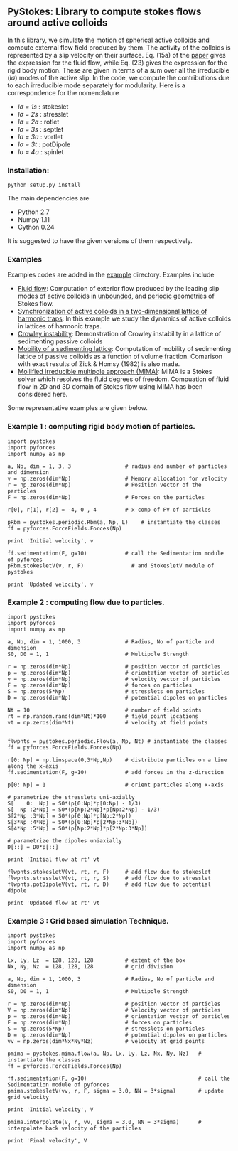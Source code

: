 ## PyStokes: Library to compute stokes flows around active colloids

In this library, we simulate the motion of spherical active colloids and compute external flow field produced by them. The activity of the colloids is represented by a slip velocity on their surface. Eq. (15a) of the [paper](https://arxiv.org/pdf/1603.05735.pdf) gives the expression for the fluid flow, while Eq. (23) gives the expression for the rigid body motion. These are given in terms of a sum over all the irreducible (*lσ*) modes of the active slip. In the code, we compute the contributions due to each irreducible mode separately for modularity. Here is a correspondence for the nomenclature

* *lσ = 1s* : stokeslet
* *lσ = 2s* : stresslet
* *lσ = 2a* : rotlet
* *lσ = 3s* : septlet
* *lσ = 3a* : vortlet
* *lσ = 3t* : potDipole 
* *lσ = 4a* : spinlet
 
### Installation:
```
python setup.py install
```

The main dependencies are

* Python 2.7
* Numpy  1.11
* Cython 0.24

It is suggested to have the given versions of them respectively.




### Examples


Examples codes are added in the [example](https://github.com/rajeshrinet/pystokes/tree/master/examples) directory. Examples include
* [Fluid flow](https://github.com/rajeshrinet/pystokes/tree/master/examples/streamplots): Computation of exterior flow produced by the leading slip modes of active colloids in [unbounded](https://github.com/rajeshrinet/pystokes/blob/master/examples/streamplots/notebooks/unboundedFlow.ipynb), and [periodic](https://github.com/rajeshrinet/pystokes/blob/master/examples/streamplots/notebooks/periodic.ipynb) geometries of Stokes flow.
* [Synchronization of active colloids in a two-dimensional lattice of harmonic
  traps](https://github.com/rajeshrinet/pystokes/blob/master/examples/unbounded/activeColloidsLatticeTraps/holographicTrap.ipynb): In this example we study the dynamics of active colloids in lattices of harmonic traps.
* [Crowley instability](https://github.com/rajeshrinet/pystokes/blob/master/examples/periodic/sedimentation/crowleyInstability.py): Demonstration of Crowley instability in a lattice of sedimenting passive colloids
* [Mobility of a sedimenting lattice](https://github.com/rajeshrinet/pystokes/blob/master/examples/periodic/sedimentation/mobilitySedimentingLattice.ipynb): Computation of mobility of sedimenting lattice of passive colloids as a function of volume fraction. Comarison with exact results of Zick & Homsy (1982) is also made.
* [Mollified irreducible multipole approach (MIMA)](https://github.com/rajeshrinet/pystokes/tree/master/examples/mima): MIMA is a Stokes solver which resolves the fluid degrees of freedom. Compuation of fluid flow in 2D and 3D domain of Stokes flow using MIMA has been considered here. 

Some representative examples are given below.


### Example 1 : computing rigid body motion of particles.

```
import pystokes
import pyforces
import numpy as np

a, Np, dim = 1, 3, 3                 # radius and number of particles and dimension
v = np.zeros(dim*Np)                 # Memory allocation for velocity
r = np.zeros(dim*Np)                 # Position vector of the particles
F = np.zeros(dim*Np)                 # Forces on the particles

r[0], r[1], r[2] = -4, 0 , 4         # x-comp of PV of particles

pRbm = pystokes.periodic.Rbm(a, Np, L)    # instantiate the classes
ff = pyforces.ForceFields.Forces(Np)

print 'Initial velocity', v

ff.sedimentation(F, g=10)            # call the Sedimentation module of pyforces
pRbm.stokesletV(v, r, F)               # and StokesletV module of pystokes

print 'Updated velocity', v
```

### Example 2 : computing flow due to particles.
```
import pystokes
import pyforces
import numpy as np

a, Np, dim = 1, 1000, 3              # Radius, No of particle and dimension
S0, D0 = 1, 1                        # Multipole Strength 

r = np.zeros(dim*Np)                 # position vector of particles
p = np.zeros(dim*Np)                 # orientation vector of particles
v = np.zeros(dim*Np)                 # velocity vector of particles
F = np.zeros(dim*Np)                 # forces on particles
S = np.zeros(5*Np)                   # stresslets on particles
D = np.zeros(dim*Np)                 # potential dipoles on particles

Nt = 10                              # number of field points
rt = np.random.rand(dim*Nt)*100      # field point locations
vt = np.zeros(dim*Nt)                # velocity at field points


flwpnts = pystokes.periodic.Flow(a, Np, Nt) # instantiate the classes
ff = pyforces.ForceFields.Forces(Np)

r[0: Np] = np.linspace(0,3*Np,Np)    # distribute particles on a line along the x-axis 
ff.sedimentation(F, g=10)            # add forces in the z-direction

p[0: Np] = 1                         # orient particles along x-axis

# parametrize the stresslets uni-axially
S[    0:  Np] = S0*(p[0:Np]*p[0:Np] - 1/3)
S[  Np :2*Np] = S0*(p[Np:2*Np]*p[Np:2*Np] - 1/3)
S[2*Np :3*Np] = S0*(p[0:Np]*p[Np:2*Np])
S[3*Np :4*Np] = S0*(p[0:Np]*p[2*Np:3*Np])
S[4*Np :5*Np] = S0*(p[Np:2*Np]*p[2*Np:3*Np])

# parametrize the dipoles uniaxially
D[::] = D0*p[::]

print 'Initial flow at rt' vt

flwpnts.stokesletV(vt, rt, r, F)     # add flow due to stokeslet
flwpnts.stressletV(vt, rt, r, S)     # add flow due to stresslet
flwpnts.potDipoleV(vt, rt, r, D)     # add flow due to potential dipole

print 'Updated flow at rt' vt
```


### Example 3 : Grid based simulation Technique.
```
import pystokes
import pyforces
import numpy as np

Lx, Ly, Lz  = 128, 128, 128          # extent of the box
Nx, Ny, Nz  = 128, 128, 128          # grid division 

a, Np, dim = 1, 1000, 3              # Radius, No of particle and dimension
S0, D0 = 1, 1                        # Multipole Strength 

r = np.zeros(dim*Np)                 # position vector of particles
V = np.zeros(dim*Np)                 # Velocity vector of particles
p = np.zeros(dim*Np)                 # orientation vector of particles
F = np.zeros(dim*Np)                 # forces on particles
S = np.zeros(5*Np)                   # stresslets on particles
D = np.zeros(dim*Np)                 # potential dipoles on particles
vv = np.zeros(dim*Nx*Ny*Nz)          # velocity at grid points

pmima = pystokes.mima.flow(a, Np, Lx, Ly, Lz, Nx, Ny, Nz)   # instantiate the classes
ff = pyforces.ForceFields.Forces(Np)

ff.sedimentation(F, g=10)                                   # call the Sedimentation module of pyforces
pmima.stokesletV(vv, r, F, sigma = 3.0, NN = 3*sigma)       # update grid velocity

print 'Initial velocity', V

pmima.interpolate(V, r, vv, sigma = 3.0, NN = 3*sigma)      # interpolate back velocity of the particles

print 'Final velocity', V
```

